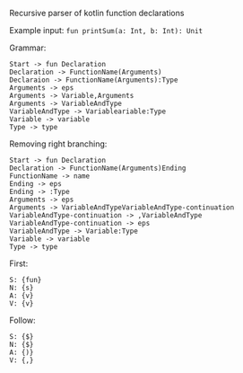 Recursive parser of kotlin function declarations

Example input: `fun printSum(a: Int, b: Int): Unit`

Grammar:
```
Start -> fun Declaration
Declaration -> FunctionName(Arguments)
Declaraion -> FunctionName(Arguments):Type
Arguments -> eps
Arguments -> Variable,Arguments
Arguments -> VariableAndType
VariableAndType -> Variableariable:Type
Variable -> variable
Type -> type
```

Removing right branching:

```
Start -> fun Declaration
Declaration -> FunctionName(Arguments)Ending
FunctionName -> name
Ending -> eps
Ending -> :Type
Arguments -> eps
Arguments -> VariableAndTypeVariableAndType-continuation
VariableAndType-continuation -> ,VariableAndType
VariableAndType-continuation -> eps
VariableAndType -> Variable:Type
Variable -> variable
Type -> type
```

First:
```
S: {fun}
N: {s}
A: {v}
V: {v}
```

Follow:
```
S: {$}
N: {$}
A: {)}
V: {,}
```